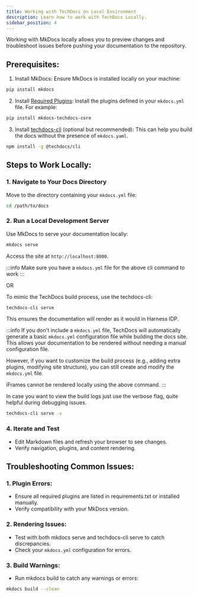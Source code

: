 ```yaml
---
title: Working with TechDocs on Local Environment
description: Learn how to work with TechDocs Locally.
sidebar_position: 4
---
```


Working with MkDocs locally allows you to preview changes and troubleshoot issues before pushing your documentation to the repository.

## Prerequisites:

1. Install MkDocs: Ensure MkDocs is installed locally on your machine:

```sh
pip install mkdocs
```

2. Install [Required Plugins](/docs/internal-developer-portal/techdocs/techdocs-plugins-overview): Install the plugins defined in your `mkdocs.yml` file. For example:

```sh
pip install mkdocs-techdocs-core
```
3. Install [techdocs-cli](https://backstage.io/docs/features/techdocs/cli) (optional but recommended): This can help you build the docs without the presence of `mkdocs.yaml`. 

```sh
npm install -g @techdocs/cli
```

## Steps to Work Locally:

### 1. Navigate to Your Docs Directory

Move to the directory containing your `mkdocs.yml` file:

```sh
cd /path/to/docs
```
### 2. Run a Local Development Server

Use MkDocs to serve your documentation locally:

```sh
mkdocs serve
```
Access the site at `http://localhost:8000`.

:::info
Make sure you have a `mkdocs.yml` file for the above cli command to work
:::

OR

To mimic the TechDocs build process, use the techdocs-cli:

```sh
techdocs-cli serve
```
This ensures the documentation will render as it would in Harness IDP.

:::info
If you don't include a `mkdocs.yml` file, TechDocs will automatically generate a basic `mkdocs.yml` configuration file while building the docs site. This allows your documentation to be rendered without needing a manual configuration file.

However, if you want to customize the build process (e.g., adding extra plugins, modifying site structure), you can still create and modify the `mkdocs.yml` file.

iFrames cannot be rendered locally using the above command. 
:::

In case you want to view the build logs just use the verbose flag, quite helpful during debugging issues.

```sh
techdocs-cli serve -v
```

### 4. Iterate and Test

- Edit Markdown files and refresh your browser to see changes.
- Verify navigation, plugins, and content rendering.

## Troubleshooting Common Issues:

### 1. Plugin Errors:
- Ensure all required plugins are listed in requirements.txt or installed manually.
- Verify compatibility with your MkDocs version.

### 2. Rendering Issues:
- Test with both mkdocs serve and techdocs-cli serve to catch discrepancies.
- Check your `mkdocs.yml` configuration for errors.

### 3. Build Warnings:
- Run mkdocs build to catch any warnings or errors:

```sh
mkdocs build --clean
```